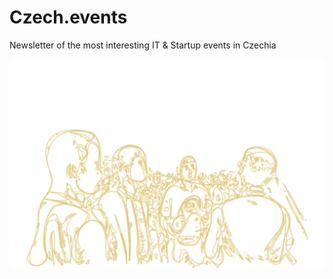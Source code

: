 # Czech.events

Newsletter of the most interesting IT & Startup events in Czechia

[![Meetup](/public/projects/CzechEvents/Pavol_Hejny_Coloring_book_black_and_white_illustration_outline__f429b7c9-7d63-4df8-9f95-07158107df10.svg)](https://czech.events/)

<!-- TODO: !!! Why the outline image looks so awful -->
